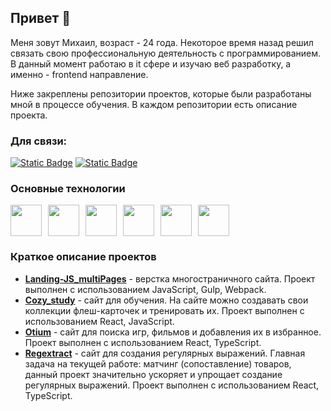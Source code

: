 ## Привет 👋

Меня зовут Михаил, возраст - 24 года. Некоторое время назад решил связать свою профессиональную деятельность с программированием. В данный момент работаю в it сфере и изучаю веб разработку, а именно - frontend направление.

Ниже закреплены репозитории проектов, которые были разработаны мной в процессе обучения. В каждом репозитории есть описание проекта.

### Для связи:

[![Static Badge](https://img.shields.io/badge/@Lightness322-black?logo=telegram&style=for-the-badge)](https://t.me/lightness322)
[![Static Badge](https://img.shields.io/badge/dyubkov99@mail.ru-black?logo=mail.ru&style=for-the-badge&logoColor=orange)](mailto:dyubkov99@mail.ru)

### Основные технологии

<div style="display: flex; gap: 10px">
<img src="https://cdn.jsdelivr.net/gh/devicons/devicon/icons/react/react-original.svg" height="50"/>
<img src="https://cdn.jsdelivr.net/gh/devicons/devicon/icons/javascript/javascript-original.svg" height="50"/>
<img src="https://cdn.jsdelivr.net/gh/devicons/devicon/icons/typescript/typescript-original.svg" height="50"/>
<img src="https://cdn.jsdelivr.net/gh/devicons/devicon/icons/html5/html5-original.svg" height="50"/>
<img src="https://cdn.jsdelivr.net/gh/devicons/devicon/icons/css3/css3-original.svg" height="50"/>
<img src="https://cdn.jsdelivr.net/gh/devicons/devicon/icons/git/git-original.svg" height="50"/>
</div>

### Краткое описание проектов

- [**Landing-JS_multiPages**](https://lightness322.github.io/Landing-JS_multiPages/) - верстка многостраничного сайта. Проект выполнен с использованием JavaScript, Gulp, Webpack.
- [**Cozy_study**](https://cozy-study.netlify.app/) - сайт для обучения. На сайте можно создавать свои коллекции флеш-карточек и тренировать их. Проект выполнен с использованием React, JavaScript.
- [**Otium**](https://otium-mg.netlify.app/) - сайт для поиска игр, фильмов и добавления их в избранное. Проект выполнен с использованием React, TypeScript.
- [**Regextract**](https://regextract.netlify.app/) - сайт для создания регулярных выражений. Главная задача на текущей работе: матчинг (сопоставление) товаров, данный проект значительно ускоряет и упрощает создание регулярных выражений. Проект выполнен с использованием React, TypeScript.
